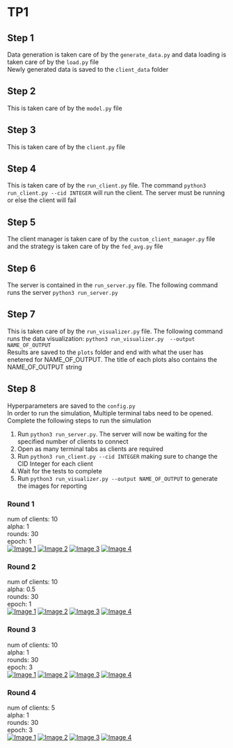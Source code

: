 # TP1

## Step 1
Data generation is taken care of by the `generate_data.py` and data loading is taken care of by the `load.py` file  
Newly generated data is saved to the `client_data` folder  

## Step 2
This is taken care of by the `model.py` file  

## Step 3
This is taken care of by the `client.py` file  

## Step 4
This is taken care of by the `run_client.py` file. The command `python3 run_client.py --cid INTEGER` will run the client. The server must be running or else the client will fail  

## Step 5
The client manager is taken care of by the `custom_client_manager.py` file and the strategy is taken care of by the `fed_avg.py` file  

## Step 6
The server is contained in the `run_server.py` file. The following command runs the server `python3 run_server.py`  

## Step 7
This is taken care of by the `run_visualizer.py` file. The following command runs the data visualization: `python3 run_visualizer.py  --output NAME_OF_OUTPUT`  
Results are saved to the `plots` folder and end with what the user has enetered for NAME_OF_OUTPUT. The title of each plots also contains the NAME_OF_OUTPUT string

## Step 8
Hyperparameters are saved to the `config.py`  
In order to run the simulation, Multiple terminal tabs need to be opened. Complete the following steps to run the simulation
1. Run `python3 run_server.py`. The server will now be waiting for the specified number of clients to connect
2. Open as many terminal tabs as clients are required
3. Run `python3 run_client.py --cid INTEGER` making sure to change the CID Integer for each client
4. Wait for the tests to complete
5. Run `python3 run_visualizer.py --output NAME_OF_OUTPUT` to generate the images for reporting  

### Round 1
num of clients: 10  
alpha: 1  
rounds: 30  
epoch: 1  
[![Image 1](plots/accuracy_eval_plot_10_client_30_rounds_1_epoch_1_alpha.png)](plots/accuracy_eval_plot_10_client_30_rounds_1_epoch_1_alpha.png)
[![Image 2](plots/accuracy_fit_plot_10_client_30_rounds_1_epoch_1_alpha.png)](plots/accuracy_fit_plot_10_client_30_rounds_1_epoch_1_alpha.png)
[![Image 3](plots/loss_fit_plot_10_client_30_rounds_1_epoch_1_alpha.png)](plots/loss_fit_plot_10_client_30_rounds_1_epoch_1_alpha.png)
[![Image 4](plots/losses_distributed_plot_10_client_30_rounds_1_epoch_1_alpha.png)](plots/losses_distributed_plot_10_client_30_rounds_1_epoch_1_alpha.png)

### Round 2
num of clients: 10  
alpha: 0.5  
rounds: 30  
epoch: 1  
[![Image 1](plots/accuracy_eval_plot_10_client_30_rounds_1_epoch_0.5_alpha.png)](plots/accuracy_eval_plot_10_client_30_rounds_1_epoch_0.5_alpha.png)
[![Image 2](plots/accuracy_fit_plot_10_client_30_rounds_1_epoch_0.5_alpha.png)](plots/accuracy_fit_plot_10_client_30_rounds_1_epoch_0.5_alpha.png)
[![Image 3](plots/loss_fit_plot_10_client_30_rounds_1_epoch_0.5_alpha.png)](plots/loss_fit_plot_10_client_30_rounds_1_epoch_0.5_alpha.png)
[![Image 4](plots/losses_distributed_plot_10_client_30_rounds_1_epoch_0.5_alpha.png)](plots/losses_distributed_plot_10_client_30_rounds_1_epoch_0.5_alpha.png)

### Round 3
num of clients: 10  
alpha: 1  
rounds: 30  
epoch: 3  
[![Image 1](plots/accuracy_eval_plot_10_client_30_rounds_3_epoch_1_alpha.png)](plots/accuracy_eval_plot_10_client_30_rounds_3_epoch_1_alpha.png)
[![Image 2](plots/accuracy_fit_plot_10_client_30_rounds_3_epoch_1_alpha.png)](plots/accuracy_fit_plot_10_client_30_rounds_3_epoch_1_alpha.png)
[![Image 3](plots/loss_fit_plot_10_client_30_rounds_3_epoch_1_alpha.png)](plots/loss_fit_plot_10_client_30_rounds_3_epoch_1_alpha.png)
[![Image 4](plots/losses_distributed_plot_10_client_30_rounds_3_epoch_1_alpha.png)](plots/losses_distributed_plot_10_client_30_rounds_3_epoch_1_alpha.png)

### Round 4
num of clients: 5  
alpha: 1  
rounds: 30  
epoch: 3  
[![Image 1](plots/accuracy_eval_plot_5_client_30_rounds_3_epoch_1_alpha.png)](plots/accuracy_eval_plot_5_client_30_rounds_3_epoch_1_alpha.png)
[![Image 2](plots/accuracy_fit_plot_5_client_30_rounds_3_epoch_1_alpha.png)](plots/accuracy_fit_plot_5_client_30_rounds_3_epoch_1_alpha.png)
[![Image 3](plots/loss_fit_plot_5_client_30_rounds_3_epoch_1_alpha.png)](plots/loss_fit_plot_5_client_30_rounds_3_epoch_1_alpha.png)
[![Image 4](plots/losses_distributed_plot_5_client_30_rounds_3_epoch_1_alpha.png)](plots/losses_distributed_plot_5_client_30_rounds_3_epoch_1_alpha.png)